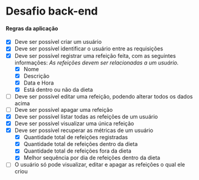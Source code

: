 # Desafio back-end

#### Regras da aplicação

- [x] Deve ser possível criar um usuário
- [x] Deve ser possível identificar o usuário entre as requisições
- [x] Deve ser possível registrar uma refeição feita, com as seguintes informações:
      _As refeições devem ser relacionadas a um usuário._
  - [x] Nome
  - [x] Descrição
  - [x] Data e Hora
  - [x] Está dentro ou não da dieta
- [ ] Deve ser possível editar uma refeição, podendo alterar todos os dados acima
- [ ] Deve ser possível apagar uma refeição
- [x] Deve ser possível listar todas as refeições de um usuário
- [x] Deve ser possível visualizar uma única refeição
- [x] Deve ser possível recuperar as métricas de um usuário
  - [x] Quantidade total de refeições registradas
  - [x] Quantidade total de refeições dentro da dieta
  - [x] Quantidade total de refeições fora da dieta
  - [x] Melhor sequência por dia de refeições dentro da dieta
- [ ] O usuário só pode visualizar, editar e apagar as refeições o qual ele criou